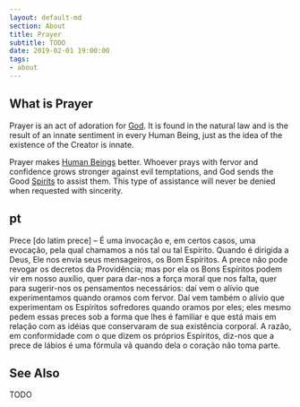 ```yaml
---
layout: default-md
section: About
title: Prayer
subtitle: TODO
date: 2019-02-01 19:00:00
tags:
- about
---
```


## What is Prayer

Prayer is an act of adoration for [God](/about/god). It is found in the natural law and is the result of an innate sentiment in every Human Being, just as the idea of the existence of the Creator is innate.

Prayer makes [Human Beings](/about/human-being) better. Whoever prays with fervor and confidence grows stronger against evil temptations, and God sends the Good [Spirits](/about/spiritss) to assist them. This type of assistance will never be denied when requested with sincerity. 

## pt 
Prece [do latim prece] – É uma invocação e, em certos casos, uma evocação, pela qual chamamos a nós tal ou tal Espírito. Quando é dirigida a Deus, Ele nos envia seus mensageiros, os Bom Espíritos. A prece não pode revogar os decretos da Providência; mas por ela os Bons Espíritos podem vir em nosso auxílio, quer para dar-nos a força moral que nos falta, quer para sugerir-nos os pensamentos necessários: daí vem o alívio que experimentamos quando oramos com fervor. Daí vem também o alívio que experimentam os Espíritos sofredores quando oramos por eles; eles mesmo pedem essas preces sob a forma que lhes é familiar e que está mais em relação com as idéias que conservaram de sua existência corporal. A razão, em conformidade com o que dizem os próprios Espíritos, diz-nos que a prece de lábios é uma fórmula vã quando dela o coração não toma parte.

## See Also

TODO
